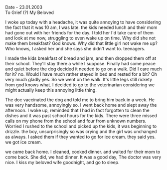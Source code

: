 Date - 23.01.2003  
To Grief (?) My Beloved  

I woke up today with a headache, it was quite annoying to have considering the fact that it was 10 am, I was late. the kids needed lunch and their mom had gone out with her friends for the day. I told her I'd take care of them and look at me now, struggling to even wake up on time. Why did she not make them breakfast? God knows. Why did that little girl not wake me up? Who knows, I asked her and she says she didn't want to. teenagers.

I made the kids breakfast of bread and jam, and then dropped them off at their school. They'll stay there a while I suppose. Finally had some peace and quiet before the dog decided it needed to go on a walk. Did I care much for it? no. Would I have much rather stayed in bed and rested for a bit? Oh very much gladly yes. So we went on the walk. It's little legs still rickety from god knows what. I decided to go to the veterinarian considering we might actually keep this annoying little thing.

The doc vaccinated the dog and told me to bring him back in a week. He was very handsome, annoyingly so. I went back home and slept away the afternoon.
I woke up, reminded that I had in fact forgotten to clean the dishes and it was past school hours for the kids. There were three missed calls on my phone from the school and four from unknown numbers. Worried I rushed to the school and picked up the kids, it was beginning to drizzle. the boy, unsurprisingly so was crying and the girl was unchanged as always. I asked them if they wanted to go for ice cream. they said yes. we got ice cream.

we came back home. I cleaned, cooked dinner. and waited for their mom to come back. She did, we had dinner.
It was a good day, The doctor was very nice.
I kiss my beloved wife goodnight, and go to sleep.
